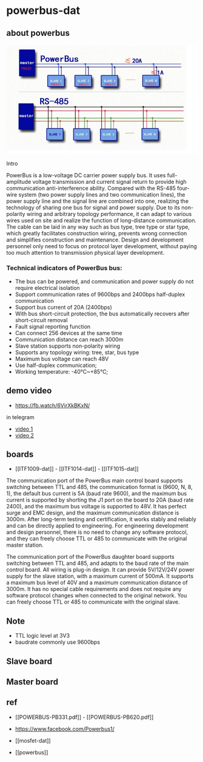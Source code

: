 
# powerbus-dat


## about powerbus

![](2024-08-28-13-21-38.png)

Intro 

PowerBus is a low-voltage DC carrier power supply bus. It uses full-amplitude voltage transmission and current signal return to provide high communication anti-interference ability. Compared with the RS-485 four-wire system (two power supply lines and two communication lines), the power supply line and the signal line are combined into one, realizing the technology of sharing one bus for signal and power supply. Due to its non-polarity wiring and arbitrary topology performance, it can adapt to various wires used on site and realize the function of long-distance communication. The cable can be laid in any way such as bus type, tree type or star type, which greatly facilitates construction wiring, prevents wrong connection and simplifies construction and maintenance. Design and development personnel only need to focus on protocol layer development, without paying too much attention to transmission physical layer development.


### Technical indicators of PowerBus bus:

- The bus can be powered, and communication and power supply do not require electrical isolation
- Support communication rates of 9600bps and 2400bps half-duplex communication
- Support bus current of 20A (2400bps)
- With bus short-circuit protection, the bus automatically recovers after short-circuit removal
- Fault signal reporting function
- Can connect 256 devices at the same time
- Communication distance can reach 3000m
- Slave station supports non-polarity wiring
- Supports any topology wiring: tree, star, bus type
- Maximum bus voltage can reach 48V
- Use half-duplex communication;
- Working temperature: -40℃~+85℃;

## demo video 

- https://fb.watch/6VirXkBKxN/

in telegram 
- [video 1](https://t.me/electrodragon3/180)
- [video 2](https://t.me/electrodragon3/181)



## boards 

- [[ITF1009-dat]] - [[ITF1014-dat]] - [[ITF1015-dat]]

The communication port of the PowerBus main control board supports switching between TTL and 485, the communication format is (9600, N, 8, 1), the default bus current is 5A (baud rate 9600), and the maximum bus current is supported by shorting the J1 port on the board to 20A (baud rate 2400), and the maximum bus voltage is supported to 48V. It has perfect surge and EMC design, and the maximum communication distance is 3000m. After long-term testing and certification, it works stably and reliably and can be directly applied to engineering. For engineering development and design personnel, there is no need to change any software protocol, and they can freely choose TTL or 485 to communicate with the original master station.

The communication port of the PowerBus daughter board supports switching between TTL and 485, and adapts to the baud rate of the main control board. All wiring is plug-in design. It can provide 5V/12V/24V power supply for the slave station, with a maximum current of 500mA. It supports a maximum bus level of 40V and a maximum communication distance of 3000m. It has no special cable requirements and does not require any software protocol changes when connected to the original network. You can freely choose TTL or 485 to communicate with the original slave.

## Note 

- TTL logic level at 3V3
- baudrate commonly use 9600bps 



## Slave board 

## Master board



## ref 

- [[POWERBUS-PB331.pdf]] - [[POWERBUS-PB620.pdf]]

- https://www.facebook.com/Powerbus1/

- [[mosfet-dat]]

- [[powerbus]]

